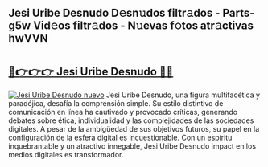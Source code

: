 ## Jesi Uribe Desnudo D𝚎sn𝚞dos filtr𝚊dos - Parts-g5w Vid𝚎os filtr𝚊dos - N𝚞evas f𝚘tos atr𝚊ctivas hwVVN

# <h2><a href="http://mb1b9l.tromn.icu/?c=Jesi+Uribe+Desnudo">🔗👉👉👉 Jesi Uribe Desnudo 🔗🔗</a></h2>

[![Jesi Uribe Desnudo nuevo](https://i.imgur.com/pEAQMta.gif)](http://mb1b9l.tromn.icu/?c=Jesi+Uribe+Desnudo)
Jesi Uribe Desnudo, una figura multifacética y paradójica, desafía la comprensión simple. Su estilo distintivo de comunicación en línea ha cautivado y provocado críticas, generando debates sobre ética, individualidad y las complejidades de las sociedades digitales. A pesar de la ambigüedad de sus objetivos futuros, su papel en la configuración de la esfera digital es incuestionable. Con un espíritu inquebrantable y un atractivo innegable, Jesi Uribe Desnudo impact en los medios digitales es transformador.
